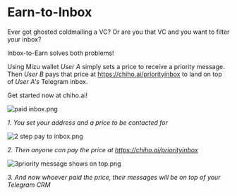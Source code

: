 # Earn-to-Inbox

Ever got ghosted coldmailing a VC?
Or are you that VC and you want to filter your inbox?

Inbox-to-Earn solves both problems!

Using Mizu wallet *User A* simply sets a price to receive a priority message. Then *User B* pays that price at https://chiho.ai/priorityinbox to land on top of *User A's* Telegram inbox.

Get started now at chiho.ai!

![paid inbox.png](https://cdn.dorahacks.io/static/files/1928a836e0c988b3a56faa94facb11e2.png)

_1. You set your address and a price to be contacted for_

![2 step pay to inbox.png](https://cdn.dorahacks.io/static/files/1928a88fb483cf92fc3baef4decb6070.png)

_2. Then anyone can pay the price at https://chiho.ai/priorityinbox_

![3priority message shows on top.png](https://cdn.dorahacks.io/static/files/1928a89ebcf84c76bedc7fa43feada85.png)

_3. And now whoever paid the price, their messages will be on top of your Telegram CRM_
